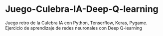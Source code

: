 # Juego-Culebra-IA-Deep-Q-learning
Juego retro de la Culebra IA con Python, Tenserflow, Keras, Pygame. Ejercicio de aprendizaje de redes neuronales con Deep Q-learning
